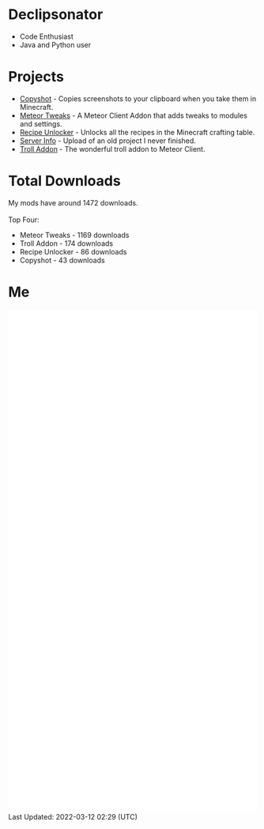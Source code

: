 # Declipsonator
- Code Enthusiast
- Java and Python user
# Projects
- [Copyshot](https://github.com/Declipsonator/Copyshot) - Copies screenshots to your clipboard when you take them in Minecraft.
- [Meteor Tweaks](https://github.com/Declipsonator/Meteor-Tweaks) - A Meteor Client Addon that adds tweaks to modules and settings.
- [Recipe Unlocker](https://github.com/Declipsonator/Recipe-Unlocker) - Unlocks all the recipes in the Minecraft crafting table.
- [Server Info](https://github.com/Declipsonator/Server-Info) - Upload of an old project I never finished.
- [Troll Addon](https://github.com/Declipsonator/Troll-Addon) - The wonderful troll addon to Meteor Client.


# Total Downloads
My mods have around 1472 downloads. \
\
Top Four:
- Meteor Tweaks - 1169 downloads  
- Troll Addon - 174 downloads  
- Recipe Unlocker - 86 downloads  
- Copyshot - 43 downloads  


# Me
<img align="center" src="/github-metrics.svg" alt="Metrics">
Last Updated: 2022-03-12 02:29 (UTC)
